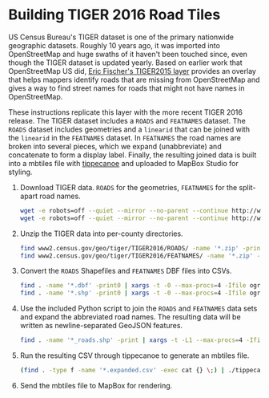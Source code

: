 Building TIGER 2016 Road Tiles
==============================

US Census Bureau's TIGER dataset is one of the primary nationwide geographic datasets. Roughly 10 years ago, it was imported into OpenStreetMap and huge swaths of it haven't been touched since, even though the TIGER dataset is updated yearly. Based on earlier work that OpenStreetMap US did, [Eric Fischer's TIGER2015 layer](https://github.com/ericfischer/tiger-delta) provides an overlay that helps mappers identify roads that are missing from OpenStreetMap and gives a way to find street names for roads that might not have names in OpenStreetMap.

These instructions replicate this layer with the more recent TIGER 2016 release. The TIGER dataset includes a `ROADS` and `FEATNAMES` dataset. The `ROADS` dataset includes geometries and a `linearid` that can be joined with the `linearid` in the `FEATNAMES` dataset. In `FEATNAMES` the road names are broken into several pieces, which we expand (unabbreviate) and concatenate to form a display label. Finally, the resulting joined data is built into a mbtiles file with [tippecanoe]() and uploaded to MapBox Studio for styling.

1. Download TIGER data. `ROADS` for the geometries, `FEATNAMES` for the split-apart road names.

   ```bash
   wget -e robots=off --quiet --mirror --no-parent --continue http://www2.census.gov/geo/tiger/TIGER2016/FEATNAMES/
   wget -e robots=off --quiet --mirror --no-parent --continue http://www2.census.gov/geo/tiger/TIGER2016/ROADS/
   ```

2. Unzip the TIGER data into per-county directories.

   ```bash
   find www2.census.gov/geo/tiger/TIGER2016/ROADS/ -name '*.zip' -print | xargs -t -L1 --max-procs=4 /bin/sh -c 'unzip -q file -d $(basename file _roads.zip)'
   find www2.census.gov/geo/tiger/TIGER2016/FEATNAMES/ -name '*.zip' -print | xargs -t -L1 --max-procs=4 /bin/sh -c 'unzip -q file -d $(basename file _featnames.zip)'
   ```

3. Convert the `ROADS` Shapefiles and `FEATNAMES` DBF files into CSVs.

   ```bash
   find . -name '*.dbf' -print0 | xargs -t -0 --max-procs=4 -Ifile ogr2ogr -f CSV file.csv file
   find . -name '*.shp' -print0 | xargs -t -0 --max-procs=4 -Ifile ogr2ogr -lco GEOMETRY=AS_WKT -f CSV file.csv file
   ```

4. Use the included Python script to join the `ROADS` and `FEATNAMES` data sets and expand the abbreviated road names. The resulting data will be written as newline-separated GeoJSON features.

   ```bash
   find . -name '*_roads.shp' -print | xargs -t -L1 --max-procs=4 -Ifile /bin/sh -c 'base=$(basename file _roads.shp) && python merge_tiger_roads.py $base/${base}_roads.shp.csv $base/${base}_featnames.dbf.csv $base/$base.expanded.json'
   ```

5. Run the resulting CSV through tippecanoe to generate an mbtiles file.

   ```bash
   (find . -type f -name '*.expanded.csv' -exec cat {} \;) | ./tippecanoe-master/tippecanoe -o expanded.mbtiles
   ```

6. Send the mbtiles file to MapBox for rendering.